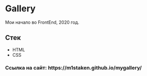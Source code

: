<h1>Gallery</h1>
Мои начало во FrontEnd, 2020 год. 

<h2>Стек</h2>

- HTML
- CSS


<h3>Ссылка на сайт: https://m1staken.github.io/mygallery/</h3>
